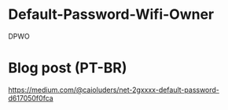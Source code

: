# Default-Password-Wifi-Owner
DPWO


# Blog post (PT-BR)
https://medium.com/@caioluders/net-2gxxxx-default-password-d617050f0fca
